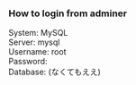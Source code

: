 ### How to login from adminer
System: MySQL <DB System to connect> <br>
Server: mysql <should match the starting tag before image tag > <br>
Username: root <username> <br>
Password: <password> <br>
Database: <database name> (なくてもええ) <br>